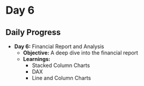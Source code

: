 # Day 6

## Daily Progress

- **Day 6:** Financial Report and Analysis
  - **Objective:** A deep dive into the financial report
  - **Learnings:**
    - Stacked Column Charts
    - DAX
    - Line and Column Charts
